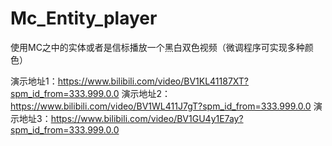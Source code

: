 # Mc_Entity_player
使用MC之中的实体或者是信标播放一个黑白双色视频（微调程序可实现多种颜色）


演示地址1：https://www.bilibili.com/video/BV1KL41187XT?spm_id_from=333.999.0.0
演示地址2：https://www.bilibili.com/video/BV1WL411J7gT?spm_id_from=333.999.0.0
演示地址3：https://www.bilibili.com/video/BV1GU4y1E7ay?spm_id_from=333.999.0.0
